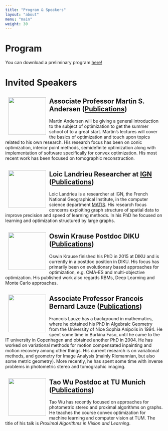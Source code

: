 ```yaml
---
title: "Program & Speakers"
layout: "about"
menu: "main"
weight: 30
---
```


# Program

You can download a preliminary program [here!](../SummerSchoolProgram.pdf)

# Invited Speakers

## <img align="left" style="margin: 0px 10px; width: 120px;" src='../martin.jpeg'/>Associate Professor Martin S. Andersen ([Publications](https://scholar.google.dk/citations?user=4yzVGdQAAAAJ&hl=en&oi=sra))

Martin Andersen will be giving a general introduction to the subject of optimization to get the summer school of to a great start. Martin’s lectures will cover the basics of optimization and touch upon topics related to his own research. His research focus has been on conic optimization, interior point methods, semidefinite optimization along with implementation of software specifically for convex optimization. His most recent work has been focused on tomographic reconstruction.


## <img align="left" style="margin: 0px 10px; width: 120px;" src='../landrieu.jpg'/>Loic Landrieu Researcher at [IGN](http://www.ign.fr/) ([Publications](https://scholar.google.dk/citations?user=B9VnFRcAAAAJ&hl=en&oi=ao))

Loic Landrieu is a researcher at IGN, the French National Geographical Institute, in the computer science department [MATIS](https://scholar.google.dk/citations?user=B9VnFRcAAAAJ&hl=en&oi=ao). His research focus concerns exploiting graph structure of spatial data to improve precision and speed of learning methods. In his PhD he focused on learning and optimization structured by large graphs.

## <img align="left" style="margin: 0px 10px; width: 120px;" src='../krause.jpg'/>Oswin Krause Postdoc DIKU ([Publications](https://scholar.google.com/citations?user=5ER3NYoAAAAJ&hl=en))

Oswin Krause finished his PhD in 2015 at DIKU and is currently in a postdoc position in DIKU. His focus has primarily been on evolutionary based approaches for optimization, e.g. CMA-ES and multi-objective optimization. His published work also regards RBMs, Deep Learning and Monte Carlo approaches.

## <img align="left" style="margin: 0px 10px; width: 120px;" src='../l.png'/>Associate Professor Francois Bernard Lauze ([Publications](https://scholar.google.dk/citations?user=nssvQ-UAAAAJ&hl=en&oi=sra))

Francois Lauze has a background in mathematics, where he obtained his PhD in Algebraic Geometry from the University of Nice Sophia Anipolis in 1994. He spent some time in Burkina Faso, until he came to the IT university in Copenhagen and obtained another PhD in 2004. He has worked on variational methods for motion compensated inpainting and motion recovery among other things. His current research is on variational methods, and geometry for Image Analysis (mainly Riemannian, but also some metric geometry). More recently, he has spent some time with inverse problems in photometric stereo and tomographic imaging. 

## <img align="left" style="margin: 0px 10px; width: 120px;" src='../tao.jpeg'/> Tao Wu Postdoc at TU Munich ([Publications](https://scholar.google.dk/citations?user=ozunQo4AAAAJ&hl=en&oi=sra))

Tao Wu has recently focused on approaches for photometric stereo and proximal algorithms on graphs. He teaches the course convex optimization for machine learning and computer vision at TUM. The title of his talk is *Proximal Algorithms in Vision and Learning*.
